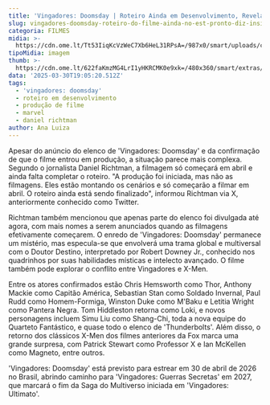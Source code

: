 ```yaml
---
title: 'Vingadores: Doomsday | Roteiro Ainda em Desenvolvimento, Revela Insider'
slug: vingadores-doomsday-roteiro-do-filme-ainda-no-est-pronto-diz-insider
categoria: FILMES
midia: >-
  https://cdn.ome.lt/Tt53IiqKcVzWeC7Xb6HeL31RPsA=/987x0/smart/uploads/conteudo/fotos/vingadoresdoomsday.jpg
tipoMidia: imagem
thumb: >-
  https://cdn.ome.lt/622faKmzMG4LrI1yHKRCMK0e9xk=/480x360/smart/extras/conteudos/vingadoresdoomsday.jpg
data: '2025-03-30T19:05:20.512Z'
tags:
  - 'vingadores: doomsday'
  - roteiro em desenvolvimento
  - produção de filme
  - marvel
  - daniel richtman
author: Ana Luiza
---
```


Apesar do anúncio do elenco de 'Vingadores: Doomsday' e da confirmação de que o filme entrou em produção, a situação parece mais complexa. Segundo o jornalista Daniel Richtman, a filmagem só começará em abril e ainda falta completar o roteiro. "A produção foi iniciada, mas não as filmagens. Eles estão montando os cenários e só começarão a filmar em abril. O roteiro ainda está sendo finalizado", informou Richtman via X, anteriormente conhecido como Twitter.

Richtman também mencionou que apenas parte do elenco foi divulgada até agora, com mais nomes a serem anunciados quando as filmagens efetivamente começarem. O enredo de 'Vingadores: Doomsday' permanece um mistério, mas especula-se que envolverá uma trama global e multiversal com o Doutor Destino, interpretado por Robert Downey Jr., conhecido nos quadrinhos por suas habilidades místicas e intelecto avançado. O filme também pode explorar o conflito entre Vingadores e X-Men.

Entre os atores confirmados estão Chris Hemsworth como Thor, Anthony Mackie como Capitão América, Sebastian Stan como Soldado Invernal, Paul Rudd como Homem-Formiga, Winston Duke como M'Baku e Letitia Wright como Pantera Negra. Tom Hiddleston retorna como Loki, e novos personagens incluem Simu Liu como Shang-Chi, toda a nova equipe do Quarteto Fantástico, e quase todo o elenco de 'Thunderbolts'. Além disso, o retorno dos clássicos X-Men dos filmes anteriores da Fox marca uma grande surpresa, com Patrick Stewart como Professor X e Ian McKellen como Magneto, entre outros.

'Vingadores: Doomsday' está previsto para estrear em 30 de abril de 2026 no Brasil, abrindo caminho para 'Vingadores: Guerras Secretas' em 2027, que marcará o fim da Saga do Multiverso iniciada em 'Vingadores: Ultimato'.
